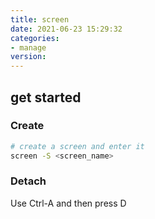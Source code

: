 ```yaml
---
title: screen
date: 2021-06-23 15:29:32
categories:
- manage
version:
---
```


## get started

### Create

```zsh
# create a screen and enter it
screen -S <screen_name>
```

### Detach

Use Ctrl-A and then press D